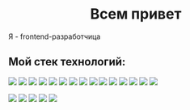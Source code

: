 <h1 align="center">Всем привет</h1>
Я - frontend-разработчица
<h2>Мой стек технологий:</h2>
<p>
  <img src="https://img.shields.io/badge/HTML-6CADDF?style=for-the-badge&logo=HTML5&logoColor=000000"/>
  <img src="https://img.shields.io/badge/CSS3-6CADDF?style=for-the-badge&logo=CSS3&logoColor=000000"/>
  <img src="https://img.shields.io/badge/Git-6CADDF?style=for-the-badge&logo=Git&logoColor=000000"/>
  <img src="https://img.shields.io/badge/JavaScript-6CADDF?style=for-the-badge&logo=JavaScript&logoColor=000000"/>
  <img src="https://img.shields.io/badge/TypeScript-6CADDF?style=for-the-badge&logo=TypeScript&logoColor=000000"/>
  <img src="https://img.shields.io/badge/React-6CADDF?style=for-the-badge&logo=React&logoColor=000000"/>
  <img src="https://img.shields.io/badge/Redux-6CADDF?style=for-the-badge&logo=Redux&logoColor=000000"/>
  <img src="https://img.shields.io/badge/Webpack-6CADDF?style=for-the-badge&logo=Webpack&logoColor=000000"/>
  <img src="https://img.shields.io/badge/ReactRouter-6CADDF?style=for-the-badge&logo=React Router&logoColor=000000"/>
  <img src="https://img.shields.io/badge/Jest-6CADDF?style=for-the-badge&logo=Jest&logoColor=000000"/>
  <img src="https://img.shields.io/badge/Express-6CADDF?style=for-the-badge&logo=Express&logoColor=000000"/>
  <img src="https://img.shields.io/badge/MongoDB-6CADDF?style=for-the-badge&logo=MongoDB&logoColor=000000"/>
  <img src="https://img.shields.io/badge/Vue-6CADDF?style=for-the-badge&logo=Vue.js&logoColor=000000"/>
  <img src="https://img.shields.io/badge/Postgres-6CADDF?style=for-the-badge&logo=PostgreSQL&logoColor=000000"/>
  <img src="https://img.shields.io/badge/Nest-6CADDF?style=for-the-badge&logo=NestJS&logoColor=000000"/>
</p>


![](https://github-profile-summary-cards.vercel.app/api/cards/profile-details?username=katkovatanya&theme=moltack)
![](https://github-profile-summary-cards.vercel.app/api/cards/most-commit-language?username=katkovatanya&theme=moltack)
![](https://github-profile-summary-cards.vercel.app/api/cards/repos-per-language?username=katkovatanya&theme=moltack)
![](https://github-profile-summary-cards.vercel.app/api/cards/stats?username=katkovatanya&theme=moltack)
![](https://github-profile-summary-cards.vercel.app/api/cards/productive-time?username=katkovatanya&theme=moltack)
